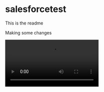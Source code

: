 # salesforcetest

This is the readme

Making some changes

<video src="[https://www.youtube.com/watch?v=jaKMm9njcJc" controls="controls" style="max-width: 730px;">
</video>
